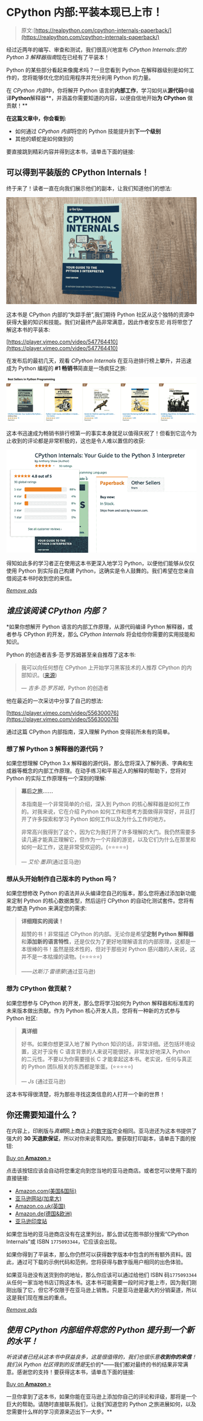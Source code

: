 # CPython 内部:平装本现已上市！

> 原文:[https://realpython.com/cpython-internals-paperback/](https://realpython.com/cpython-internals-paperback/)

经过近两年的编写、审查和测试，我们很高兴地宣布 *CPython Internals:您的 Python 3 解释器指南*现在已经有了平装本！

Python 的某些部分看起来像魔术吗？一旦您看到 Python 在解释器级别是如何工作的，您将能够优化您的应用程序并充分利用 Python 的力量。

在 *CPython 内部*中，你将解开 Python 语言的**内部工作**，学习如何从**源代码**中编译**Python**解释器**，并涵盖你需要知道的内容，以便自信地开始**为 CPython** 做贡献！**

**在这篇文章中，你会看到:**

*   如何通过 *CPython 内部*将您的 Python 技能提升到**下一个级别**
*   其他的蟒蛇是如何做到的

要直接跳到精彩内容并得到这本书，请单击下面的链接:

## 可以得到平装版的 CPython Internals！

终于来了！读者一直在向我们展示他们的副本，让我们知道他们的想法:

[![Front cover of CPython Internals: Your Guide to the Python 3 Interpreter](img/92bd6abdc7abb60e52d55be3824533c2.png)](https://files.realpython.com/media/CPython_cover.d957adbf1a7c.jpg)

这本书是 CPython 内部的“失踪手册”,我们期待 Python 社区从这个独特的资源中获得大量的知识和技能。我们对最终产品非常满意，因此作者安东尼·肖将带您了解这本书的平装本:

[https://player.vimeo.com/video/547764410](https://player.vimeo.com/video/547764410)

在发布后的最初几天，观看 *CPython Internals* 在亚马逊排行榜上攀升，并迅速成为 Python 编程的 **#1 畅销书**简直是一场疯狂之旅:

[![CPython Internals on Amazon](img/c2355851c6fbf2cbe7c089ca194e3aaa.png)](https://files.realpython.com/media/Untitled.7cb66701a206.png)

这本书迅速成为畅销书排行榜第一的事实本身就足以值得庆祝了！但看到它迄今为止收到的评论都是非常积极的，这也是令人难以置信的收获:

[![CPython Internals ratings on Amazon](img/1fc4ab7ec0cada95ee7af40b7510c1cf.png)](https://files.realpython.com/media/Screen_Shot_2021-06-02_at_9.29.44_AM.ad06478f07f5.723f2104aafd.png)

得知如此多的学习者正在使用这本书更深入地学习 Python，以便他们能够从仅仅使用 Python 到实际自己构建 Python，这确实是令人鼓舞的。我们希望在您亲自借阅这本书时收到您的来信。

[*Remove ads*](/account/join/)

## *谁应该阅读 CPython 内部？*

 *如果你想解开 Python 语言的内部工作原理，从源代码编译 Python 解释器，或者参与 CPython 的开发，那么 *CPython Internals* 将会给你你需要的实用技能和知识。

Python 的创造者吉多·范·罗苏姆甚至亲自推荐了这本书:

> 我可以向任何想在 CPython 上开始学习黑客技术的人推荐 CPython 的内部知识。([来源](https://www.youtube.com/watch?v=aYbNh3NS7jA&t=2735s))
> 
> — *吉多·范·罗苏姆*，Python 的创造者

他在最近的一次采访中分享了自己的想法:

[https://player.vimeo.com/video/556300076](https://player.vimeo.com/video/556300076)

通过这篇 CPython 内部指南，深入理解 Python 变得前所未有的简单。

### 想了解 Python 3 解释器的源代码？

如果您想理解 CPython 3.x 解释器的源代码，那么您将深入了解列表、字典和生成器等概念的内部工作原理。在动手练习和平易近人的解释的帮助下，您将对 Python 的实际工作原理有一个深刻的理解:

> **幕后之旅……**
> 
> 本指南是一个非常简单的介绍，深入到 Python 的核心解释器是如何工作的。对我来说，它在介绍 Python 如何工作和思考方面做得非常好，并且打开了许多探索和学习 Python 如何工作以及为什么工作的地方。
> 
> 非常高兴我得到了这个，因为它为我打开了许多理解的大门。我仍然需要多读几遍才能真正理解它，但作为一个片段的游览，以及它们为什么在那里和如何一起工作，这是非常受欢迎的。(⭐⭐⭐⭐⭐)
> 
> — *艾伦·墨菲*(通过亚马逊)

### 想从头开始制作自己版本的 Python 吗？

如果您想修改 Python 的语法并从头编译您自己的版本，那么您将通过添加新功能来定制 Python 的核心数据类型，然后运行 CPython 的自动化测试套件。您将有能力塑造 Python 来满足您的需求:

> **详细翔实的阅读！**
> 
> 超赞的书！非常描述 CPython 的内部。无论你是希望**定制 Python 解释器**和**添加新的语言特性**，还是仅仅为了更好地理解语言的内部原理，这都是一本很棒的书！虽然是技术性的，但对于那些对 Python 感兴趣的人来说，这并不是一本枯燥的读物。(⭐⭐⭐⭐⭐)
> 
> ——*达斯汀·雷德蒙*(通过亚马逊)

### 想为 CPython 做贡献？

如果您想参与 CPython 的开发，那么您将学习如何为 Python 解释器和标准库的未来版本做出贡献。作为 Python 核心开发人员，您将有一种新的方式参与 Python 社区:

> **真详细**
> 
> 好书。如果你想更深入地了解 Python 知识的话，非常详细。还包括环境设置，这对于没有 C 语言背景的人来说可能很好。非常友好地深入 Python 的二元性。不要以为你需要擅长 C 才能拿起这本书。老实说，任何与真正的 Python 团队相关的东西都是笨蛋。(⭐⭐⭐⭐⭐)
> 
> — *Js* (通过亚马逊)

这本书写得很清楚，将为那些寻找这类信息的人打开一个新的世界！

## 你还需要知道什么？

在内容上，印刷版与*真蟒*网上商店上的[数字版](https://realpython.com/products/cpython-internals-book/)完全相同。亚马逊还为这本书提供了强大的 **30 天退款保证**，所以对你来说零风险。要获取打印副本，请单击下面的按钮:

[Buy on **Amazon** »](https://realpython.com/asins/1775093344/)

点击该按钮应该会自动将您重定向到您当地的亚马逊商店。或者您可以使用下面的直接链接:

*   [Amazon.com(美国&国际)](https://www.amazon.com/dp/1775093344/?tag=devdetailpage02-20)
*   [亚马逊网站(加拿大)](https://www.amazon.ca/dp/1775093344/?tag=devdetailpage-20)
*   [Amazon.co.uk(英国)](https://www.amazon.co.uk/dp/1775093344/?tag=devdetailpage-21)
*   [Amazon.de(德国&欧洲)](https://www.amazon.de/dp/1775093344/?tag=devdetailpa08-21)
*   [亚马逊印度站](https://www.amazon.in/dp/1775093344/)

如果您当地的亚马逊商店没有在这里列出，那么尝试在图书部分搜索“CPython Internals”或 ISBN `1775093344`，它应该会出现。

如果你得到了平装本，那么你仍然可以获得数字版本中包含的所有额外资料。因此，通过可下载的示例代码和范例，您将获得与数字版用户相同的出色体验。

如果亚马逊没有送货到你的地址，那么你应该可以通过给他们 ISBN 码`1775093344`从任何一家当地书店订购这本书。这本书可能需要一段时间才能上市，因为我们刚刚出版了它，但它不仅限于在亚马逊上销售。只是亚马逊是最大的分销渠道，所以这是我们现在推出的重点。

[*Remove ads*](/account/join/)

## *使用 CPython 内部组件将您的 Python 提升到一个新的水平！*

 *听说读者已经从这本书中获益良多，这是很值得的，我们也很乐意**收到你的来信**！我们从 Python 社区得到的反馈是*无价的*——我们都对最终的书的结果非常满意。感谢您的支持！要获得这本书，请单击下面的链接:

[Buy on **Amazon** »](https://realpython.com/asins/1775093344/)

一旦你拿到了这本书，如果你能在亚马逊上添加你自己的评论和评级，那将是一个巨大的帮助。请随时直接联系我们，让我们知道您的 Python 之旅进展如何，以及您需要什么样的学习资源来迈出下一大步。**